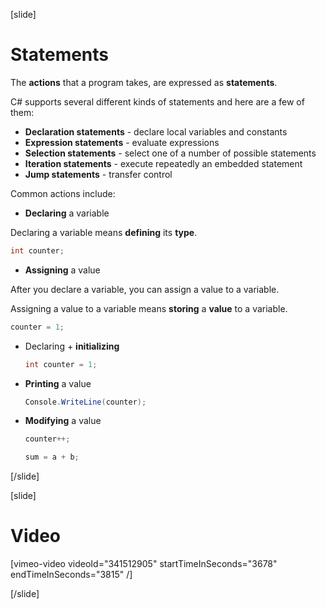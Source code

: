 [slide]
# Statements
The **actions** that a program takes, are expressed as **statements**. 

C# supports several different kinds of statements and here are a few of them:
  * **Declaration statements** - declare local variables and constants
  * **Expression statements** - evaluate expressions
  * **Selection statements** - select one of a number of possible statements
  * **Iteration statements** - execute repeatedly an embedded statement
  * **Jump statements** - transfer control
  
Common actions include:
-  **Declaring** a variable

  Declaring a variable means **defining** its **type**.
  ```cs
  int counter;
  ```
-  **Assigning** a value

  After you declare a variable, you can assign a value to a variable. 
  
  Assigning a value to a variable means **storing** a **value** to a variable.
  ```cs
  counter = 1;
  ```

- Declaring + **initializing**
  ```cs
  int counter = 1;
  ```

- **Printing** a value
  ```cs 
  Console.WriteLine(counter);
  ```

- **Modifying** a value
  ```cs
  counter++;
  ```
  
  ```cs
  sum = a + b;
  ```
[/slide]

[slide]
# Video

[vimeo-video videoId="341512905" startTimeInSeconds="3678" endTimeInSeconds="3815" /]

[/slide]